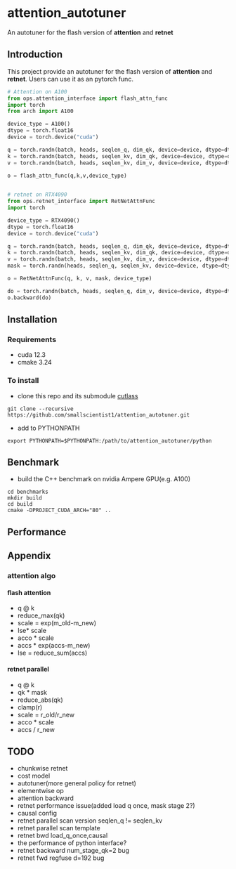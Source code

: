 # attention_autotuner
An autotuner for the flash version of **attention** and **retnet**

## Introduction

This project provide an autotuner for the flash version of **attention** and **retnet**. Users can use it as an pytorch func.

```python
# Attention on A100
from ops.attention_interface import flash_attn_func
import torch
from arch import A100

device_type = A100()
dtype = torch.float16
device = torch.device("cuda")

q = torch.randn(batch, heads, seqlen_q, dim_qk, device=device, dtype=dtype)
k = torch.randn(batch, heads, seqlen_kv, dim_qk, device=device, dtype=dtype)
v = torch.randn(batch, heads, seqlen_kv, dim_v, device=device, dtype=dtype)

o = flash_attn_func(q,k,v,device_type)
    
```

```python
# retnet on RTX4090
from ops.retnet_interface import RetNetAttnFunc
import torch

device_type = RTX4090()
dtype = torch.float16
device = torch.device("cuda")

q = torch.randn(batch, heads, seqlen_q, dim_qk, device=device, dtype=dtype)
k = torch.randn(batch, heads, seqlen_kv, dim_qk, device=device, dtype=dtype)
v = torch.randn(batch, heads, seqlen_kv, dim_v, device=device, dtype=dtype)
mask = torch.randn(heads, seqlen_q, seqlen_kv, device=device, dtype=dtype)

o = RetNetAttnFunc(q, k, v, mask, device_type)

do = torch.randn(batch, heads, seqlen_q, dim_v, device=device, dtype=dtype)
o.backward(do)

```


## Installation

### Requirements
- cuda 12.3
- cmake 3.24

### To install

- clone this repo and its submodule [cutlass](https://github.com/NVIDIA/cutlass.git)
```
git clone --recursive https://github.com/smallscientist1/attention_autotuner.git
```
- add to PYTHONPATH
```
export PYTHONPATH=$PYTHONPATH:/path/to/attention_autotuner/python
```

## Benchmark

- build the C++ benchmark on nvidia Ampere GPU(e.g. A100)
```
cd benchmarks
mkdir build
cd build
cmake -DPROJECT_CUDA_ARCH="80" ..
```

## Performance



## Appendix

### attention algo

#### flash attention
- q @ k
- reduce_max(qk)
- scale = exp(m_old-m_new)
- lse* scale
- acco * scale
- accs * exp(accs-m_new)
- lse = reduce_sum(accs)

#### retnet parallel
- q @ k
- qk * mask
- reduce_abs(qk)
- clamp(r)
- scale = r_old/r_new
- acco * scale
- accs / r_new


## TODO
- chunkwise retnet
- cost model
- autotuner(more general policy for retnet)
- elementwise op
- attention backward
- retnet performance issue(added load q once, mask stage 2?)
- causal config
- retnet parallel scan version seqlen_q != seqlen_kv
- retnet parallel scan template
- retnet bwd load_q_once,causal
- the performance of python interface?
- retnet backward num_stage_qk=2 bug
- retnet fwd regfuse d=192 bug
